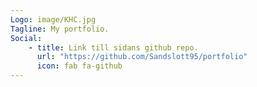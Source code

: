 ```yaml
---
Logo: image/KHC.jpg
Tagline: My portfolio.
Social:
    - title: Link till sidans github repo.
      url: "https://github.com/Sandslott95/portfolio"
      icon: fab fa-github
---
```

